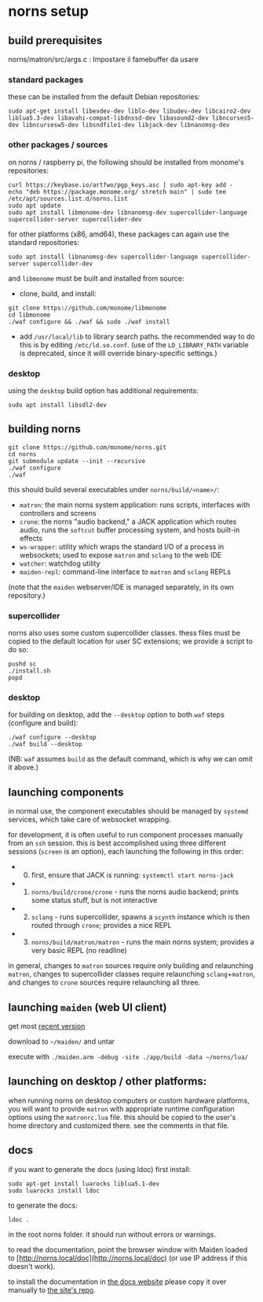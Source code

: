 # norns setup

## build prerequisites
norns/matron/src/args.c : Impostare il famebuffer da usare
### standard packages

these can be installed from the default Debian repositories: 

```
sudo apt-get install libevdev-dev liblo-dev libudev-dev libcairo2-dev liblua5.3-dev libavahi-compat-libdnssd-dev libasound2-dev libncurses5-dev libncursesw5-dev libsndfile1-dev libjack-dev libnanomsg-dev
```

### other packages / sources

on norns / raspberry pi, the following should be installed from monome's repositories:

```
curl https://keybase.io/artfwo/pgp_keys.asc | sudo apt-key add -
echo "deb https://package.monome.org/ stretch main" | sudo tee /etc/apt/sources.list.d/norns.list
sudo apt update
sudo apt install libmonome-dev libnanomsg-dev supercollider-language supercollider-server supercollider-dev
```

for other platforms (x86, amd64), these packages can again use the standard repositories:

```
sudo apt install libnanomsg-dev supercollider-language supercollider-server supercollider-dev
```

and `libmonome` must be built and installed from source:

- clone, build, and install:
```
git clone https://github.com/monome/libmonome
cd libmonome
./waf configure && ./waf && sudo ./waf install
```

- add `/usr/local/lib` to library search paths. the recommended way to do this is by editing `/etc/ld.so.conf`. (use of the `LD_LIBRARY_PATH` variable is deprecated, since it willl override binary-specific settings.)

### desktop

using the `desktop` build option has additional requirements:
```
sudo apt install libsdl2-dev
```

## building norns

```
git clone https://github.com/monome/norns.git
cd norns
git submodule update --init --recursive
./waf configure
./waf
```

this should build several executables under `norns/build/<name>/`:

- `matron`: the main norns system application: runs scripts, interfaces with controllers and screens
- `crone`: the norns "audio backend," a JACK application which routes audio, runs the `softcut` buffer processing system, and hosts built-in effects
- `ws-wrapper`: utility which wraps the standard I/O of a process in websockets; used to expose `matron` and `sclang` to the web IDE
- `watcher`: watchdog utility
- `maiden-repl`: command-line interface to `matron` and `sclang` REPLs

(note that the `maiden` webserver/IDE is managed separately, in its own repository.)

### supercollider 
norns also uses some custom supercollider classes. thess files must be copied to the default location for user SC extensions; we provide a script to do so:

```
pushd sc
./install.sh
popd
```

### desktop

for building on desktop, add the `--desktop` option to both `waf` steps (configure and build):

```
./waf configure --desktop
./waf build --desktop
```

(NB: `waf` assumes `build` as the default command, which is why we can omit it above.)


## launching components

in normal use, the component executables should be managed by `systemd` services, which take care of websocket wrapping.

for development, it is often useful to run component processes manually from an `ssh` session. this is best accomplished using three different sessions (`screen` is an option), each launching the following in this order:

- 0. first, ensure that JACK is running: `systemctl start norns-jack`
- 1. `norns/build/crone/crone` - runs the norns audio backend; prints some status stuff, but is not interactive
- 2. `sclang` - runs supercollider, spawns a `scynth` instance which is then routed through `crone`; provides a nice REPL
- 3. `norns/build/matron/matron` - runs the main norns system; provides a very basic REPL (no readline)

in general, changes to `matron` sources require only building and relaunching `matron`, changes to supercollider classes require relaunching `sclang`+`matron`, and changes to `crone` sources require relaunching all three.

## launching `maiden` (web UI client)

get most [recent version](https://github.com/monome/maiden/releases)

download to `~/maiden/` and untar

execute with `./maiden.arm -debug -site ./app/build -data ~/norns/lua/`

## launching on desktop / other platforms:

when running norns on desktop computers or custom hardware platforms, you will want to provide `matron` with appropriate runtime configuration options using the `matronrc.lua` file. this should be copied to the user's home directory and customized there. see the comments in that file.

## docs

if you want to generate the docs (using ldoc) first install:

```
sudo apt-get install luarocks liblua5.1-dev
sudo luarocks install ldoc
```

to generate the docs:

```
ldoc .
```
in the root norns folder. it should run without errors or warnings.

to read the documentation, point the browser window with Maiden loaded to [http://norns.local/doc](http://norns.local/doc) (or use IP address if this doesn't work).

to install the documentation in [the docs website](https://monome.org/docs/) please copy it over manually to [the site's repo](https://github.com/monome/docs/).
